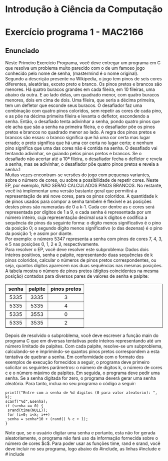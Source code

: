 # **Introdução à Ciência da Computação**

<h1>Exercício programa 1 - MAC2166</h1>


<h2>Enunciado</h2>
<div>
Neste Primeiro Exercício Programa, você deve entregar um programa em C que resolva um
problema muito parecido com o de um famoso jogo conhecido pelo nome de senha, (mastermind é
o nome original).
</div>

<div>
Segundo a descrição presente na Wikipedia, o jogo tem pinos de seis cores diferentes, aleatórias, exceto preto e branco. Os pinos pretos e
brancos são menores. Há quatro buracos grandes em cada fileira, em 10 fileiras, uma abaixo da outra. E ao lado delas, um quadrado menor, com quatro buracos menores, dois em cima
de dois. Uma fileira, que seria a décima primeira, tem um defletor que esconde seus buracos. O desafiador faz uma combinação com quatro pinos coloridos, sem repetir as cores de cada pino, e as põe na décima primeira fileira e levanta o defletor, escondendo a senha. Então, o desafiado tenta adivinhar a senha, pondo quatro pinos que ele acha que são a senha na primeira fileira, e o desafiador põe os pinos pretos e brancos no quadrado menor ao lado. A regra dos pinos pretos e
brancos são essas: o branco significa que há uma cor certa mas lugar errado; o preto significa que há uma cor certa no lugar certo; e nenhum pino significa que uma das cores não é contida na senha. O desafiado vai tentando adivinhar, se
guiando pelos pinos pretos e brancos. Se o desafiado não acertar até a 10ª fileira, o desafiador fecha o defletor e revela a senha, mas se adivinhar, o desafiador põe quatro pinos pretos e revela a senha.1
</div>

<div>
Muitas vezes encontram-se versões do jogo com pequenas variantes, sobre o número de cores, ou
sobre a possibilidade de repetir cores. Neste EP, por exemplo, NÃO SERÃO CALCULADOS
PINOS BRANCOS. No restante, você irá implementar uma versão bastante geral que permitirá a
representação de até nove cores, para os pinos coloridos. A quantidade k de pinos usados para
compor a senha também é flexível e as posições destes pinos são numeradas de 0 a k-1. Cada cor
dentre as c cores será representada por dígitos de 1 a 9, e cada senha é representada por um número
inteiro, cuja representação decimal usa k dígitos e codifica a sequência de pinos da seguinte forma:
o dígito menos significativo é o pino da posição 0; o segundo dígito menos significativo (o das
dezenas) é o pino da posição 1; e assim por diante.
</div>

<div>
Por exemplo: o número 5347 representa a senha com pinos de cores 7, 4, 3, e 5 nas posições 0, 1, 2
e 3, respectivamente.
</div>

<div>
Para resolver o EP, você deve resolver este subproblema: Dados dois inteiros positivos, senha e
palpite, representando duas sequências de k pinos coloridos, calcular o números de pinos pretos
correspondentes, ou seja, quantos dígitos aparecem nas duas sequências nas mesmas posições. A
tabela mostra o número de pinos pretos (dígitos coincidentes na mesma posição) contados para
diversos pares de valores de senha e palpite:
</div>

<div align="center">
    <table border="1">
        <tr>
            <th>senha</th>
            <th>palpite</th>
            <th>pinos pretos</th>
        </tr>
        <tr style="text-align:center">
            <td> 5335 </td>
            <td> 3335 </td>
            <td> 3 </td>
        </tr>
        <tr style="text-align:center">
            <td> 5335 </td>
            <td> 5335 </td>
            <td> 4 </td>
        </tr>
        <tr style="text-align:center">
            <td> 5335 </td>
            <td> 3553 </td>
            <td> 0 </td>
        </tr>
        <tr style="text-align:center">
            <td> 5335 </td>
            <td> 3535 </td>
            <td> 2 </td>
        </tr>
    </table>
</div>

<div>
Depois de resolvido o subproblema, você deve escrever a função main do programa C que em
diversas tentativas pede inteiros representando até um número limitado de palpites. Com cada palpite, resolve-se um subproblema, calculando-se e imprimindo-se quantos pinos pretos correspondem a esta tentativa de quebrar a senha. Em conformidade com o formato dos exemplos de execução fornecidos a seguir, o programa deve primeiro solicitar os seguintes parâmetros: o número de dígitos k, o número de cores c e o número máximo de palpites. Em seguida, o programa deve pedir uma senha. Se a senha digitada for zero, o programa deverá gerar uma senha aleatória. Para tanto, inclua no seu programa o código a seguir:
</div>

```
printf("Entre com a senha de %d digitos (0 para valor aleatorio): ", k);
scanf("%d",&senha);
if (senha == 0) {
 srand(time(NULL));
 for (i=0; i<k; i++)
 senha = senha*10 + (rand() % c + 1);
}
```
<div>
Note que, se o usuário digitar uma senha e portanto, esta não for gerada aleatoriamente, o programa
não fará uso da informação fornecida sobre o número de cores $c$. Para poder usar as funções
time, rand e srand, você deve incluir no seu programa, logo abaixo do #include<stdio.h>, as
linhas #include<time.h> e # include<stdlib.h>
</div>
